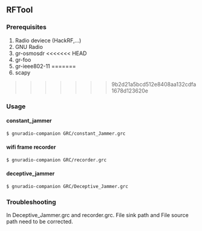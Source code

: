 ## RFTool

### Prerequisites
1. Radio deviece (HackRF,...)
2. GNU Radio
3. gr-osmosdr
<<<<<<< HEAD
4. gr-foo
5. gr-ieee802-11
=======
4. scapy
>>>>>>> 9b2d21a5bcd512e8408aa132cdfa1678d123620e

### Usage
#### constant_jammer
```sh
$ gnuradio-companion GRC/constant_Jammer.grc
```

#### wifi frame recorder
```sh
$ gnuradio-companion GRC/recorder.grc
```

#### deceptive_jammer
```sh
$ gnuradio-companion GRC/Deceptive_Jammer.grc
```

### Troubleshooting
In Deceptive_Jammer.grc and recorder.grc. File sink path and File source path need to be corrected.
